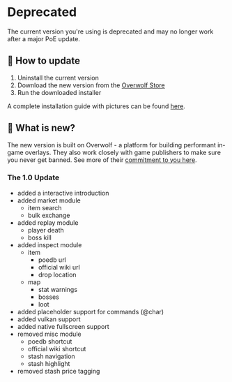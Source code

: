 # Deprecated

The current version you're using is deprecated and may no longer work after a major PoE update.

## 🚩 How to update

1. Uninstall the current version
2. Download the new version from the [Overwolf Store](https://www.overwolf.com/app/Kyusung4698-PoE_Overlay)
3. Run the downloaded installer

A complete installation guide with pictures can be found [here](INSTALLING.md).

## 📰 What is new?

The new version is built on Overwolf - a platform for building performant in-game overlays. They also work closely with game publishers to make sure you never get banned. See more of their [commitment to you here](https://www.overwolf.com/our-commitment).

### The 1.0 Update

- added a interactive introduction
- added market module
  - item search
  - bulk exchange
- added replay module
  - player death
  - boss kill
- added inspect module
  - item
    - poedb url
    - official wiki url
    - drop location
  - map
    - stat warnings
    - bosses
    - loot
- added placeholder support for commands (@char)
- added vulkan support
- added native fullscreen support
- removed misc module
  - poedb shortcut
  - official wiki shortcut
  - stash navigation
  - stash highlight
- removed stash price tagging